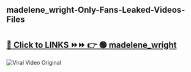 
 ## madelene_wright-Only-Fans-Leaked-Videos-Files

# <h2><a href="https://mediaupload.pro?madelene_wright">🔗 Click to LINKS ⏩⏩ 👉 🟢 madelene_wright </a></h2>

<a href="https://mediaupload.pro?madelene_wright" rel="nofollow" data-target="animated-image.originalLink"><img src="https://i.ibb.co.com/xMMVF88/686577567.gif" alt="Viral Video Original" style="max-width: 100%; display: inline-block;" data-target="animated-image.originalImage"></a>